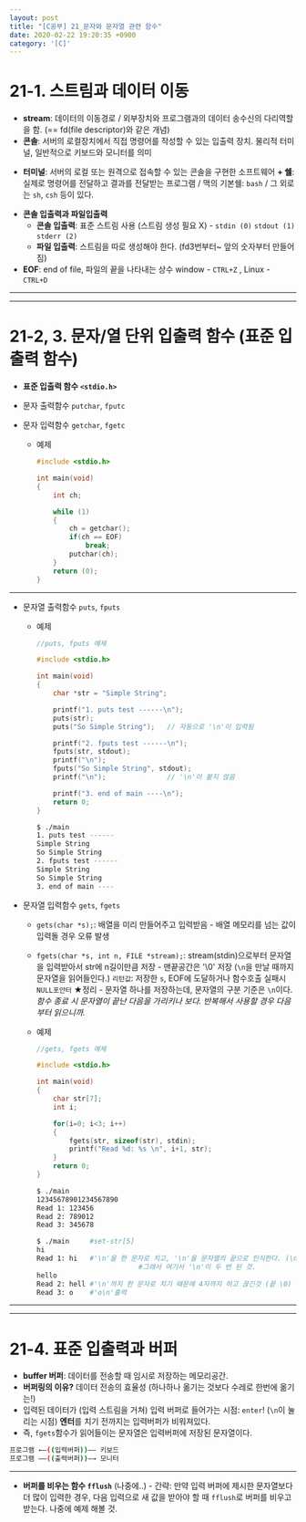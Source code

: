 ```yaml
---
layout: post
title: "[C공부] 21_문자와 문자열 관련 함수"
date: 2020-02-22 19:20:35 +0900
category: '[C]'
---
```

# 21-1. 스트림과 데이터 이동

- **stream**: 데이터의 이동경로 / 외부장치와 프로그램과의 데이터 송수신의 다리역할을 함. 
(== fd(file descriptor)와 같은 개념)
- **콘솔**: 서버의 로컬장치에서 직접 명령어를 작성할 수 있는 입출력 장치. 물리적 터미널, 일반적으로 키보드와 모니터를 의미
+ **터미널**: 서버의 로컬 또는 원격으로 접속할 수 있는 콘솔을 구현한 소프트웨어
**+ 쉘**: 실제로 명령어를 전달하고 결과를 전달받는 프로그램 / 맥의 기본쉘: `bash` / 그 외로는 `sh`, `csh` 등이 있다.
- **콘솔 입출력과 파일입출력**
    - **콘솔 입출력**: 표준 스트림 사용 (스트림 생성 필요 X) - `stdin (0)` `stdout (1)` `stderr (2)`
    - **파일 입출력**: 스트림을 따로 생성해야 한다.  (fd3번부터~ 앞의 숫자부터 만들어짐)
- **EOF**: end of file, 파일의 끝을 나타내는 상수
window - `CTRL+Z` , Linux - `CTRL+D`

---
---

# 21-2, 3. 문자/열 단위 입출력 함수 (표준 입출력 함수)

- **표준 입출력 함수 `<stdio.h>`**


- 문자 출력함수 `putchar`, `fputc`
- 문자 입력함수 `getchar`, `fgetc`
    - 예제

        ```c
        #include <stdio.h>

        int main(void)
        {
        	int ch;

        	while (1)
        	{
        		ch = getchar();
        		if(ch == EOF)
        			break;
        		putchar(ch);
        	}
        	return (0);
        }
        ```

---

- 문자열 출력함수 `puts`, `fputs`
    - 예제

        ```c
        //puts, fputs 예제

        #include <stdio.h>

        int main(void) 
        {
        	char *str = "Simple String";

        	printf("1. puts test ------\n");
        	puts(str);
        	puts("So Simple String");	// 자동으로 '\n'이 입력됨

        	printf("2. fputs test ------\n");
        	fputs(str, stdout);
        	printf("\n");
        	fputs("So Simple String", stdout);
        	printf("\n");				// '\n'이 붙지 않음

        	printf("3. end of main ----\n");
        	return 0;
        }
        ```

        ```bash
        $ ./main
        1. puts test ------
        Simple String
        So Simple String
        2. fputs test ------
        Simple String
        So Simple String
        3. end of main ----
        ```

- 문자열 입력함수 `gets`, `fgets`
    - `gets(char *s);`: 배열을 미리 만들어주고 입력받음 - 배열 메모리를 넘는 값이 입력돌 경우 오류 발생
    - `fgets(char *s, int n, FILE *stream);`: stream(stdin)으로부터 문자열을 입력받아서 str에 n길이만큼 저장 - 맨끝공간은 '\0' 저장 (`\n`을 만날 때까지 문자열을 읽어들인다.) 
    `리턴값`: 저장한 `s`, EOF에 도달하거나 함수호출 실패시 `NULL포안터`
    ★정리 - 문자열 하나를 저장하는데, 문자열의 구분 기준은 `\n`이다. 
    *함수 종료 시 문자열이 끝난 다음을 가리키나 보다. 반복해서 사용할 경우 다음부터 읽으니까.*
    - 예제

        ```c
        //gets, fgets 예제

        #include <stdio.h>

        int main(void) 
        {
        	char str[7];
        	int	i;

        	for(i=0; i<3; i++)
        	{
        		fgets(str, sizeof(str), stdin);
        		printf("Read %d: %s \n", i+1, str);
        	}
        	return 0;
        }
        ```

        ```bash
        $ ./main
        12345678901234567890
        Read 1: 123456 
        Read 2: 789012 
        Read 3: 345678
        ```

        ```bash
        $ ./main     #set-str[5]
        hi
        Read 1: hi   #'\n'을 한 문자로 치고, '\n'을 문자열의 끝으로 인식한다. (\n까지 문자열을 읽는다)
        						 #그래서 여기서 '\n'이 두 번 된 것.
        hello
        Read 2: hell #'\n'까지 한 문자로 치기 때문에 4자까지 하고 끊긴것 (끝 \0)  
        Read 3: o    #'o\n'출력

        ```

---
---

# 21-4. 표준 입출력과 버퍼

- **buffer 버퍼**: 데이터를 전송할 때 임시로 저장하는 메모리공간.
- **버퍼링의 이유?** 데이터 전송의 효율성 (하나하나 옮기는 것보다 수레로 한번에 옮기는!)
- 입력된 데이터가 (입력 스트림을 거쳐) 입력 버퍼로 들어가는 시점: `enter`! (`\n`이 눌리는 시점)
**엔터**를 치기 전까지는 입력버퍼가 비워져있다.
- 즉, `fgets`함수가 읽어들이는 문자열은 입력버퍼에 저장된 문자열이다.

```bash
프로그램 ←—((입력버퍼))—— 키보드
프로그램 ——((출력버퍼))—→ 모니터 
```
---

- **버퍼를 비우는 함수 `fflush`**
(나중에..) - 간략: 만약 입력 버퍼에 제시한 문자열보다 더 많이 입력한 경우, 다음 입력으로 새 값을 받아야 할 때 `fflush`로 버퍼를 비우고 받는다.
나중에 예제 해볼 것.